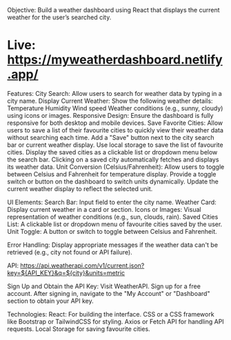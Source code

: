 Objective:
Build a weather dashboard using React that displays the current weather for the user’s searched city.

# Live: https://myweatherdashboard.netlify.app/

Features:
City Search:
Allow users to search for weather data by typing in a city name.
Display Current Weather:
Show the following weather details:
Temperature
Humidity
Wind speed
Weather conditions (e.g., sunny, cloudy) using icons or images.
Responsive Design:
Ensure the dashboard is fully responsive for both desktop and mobile devices.
Save Favorite Cities:
Allow users to save a list of their favourite cities to quickly view their weather data without searching each time.
Add a "Save" button next to the city search bar or current weather display.
Use local storage to save the list of favourite cities.
Display the saved cities as a clickable list or dropdown menu below the search bar.
Clicking on a saved city automatically fetches and displays its weather data.
Unit Conversion (Celsius/Fahrenheit):
Allow users to toggle between Celsius and Fahrenheit for temperature display.
Provide a toggle switch or button on the dashboard to switch units dynamically.
Update the current weather display to reflect the selected unit.

UI Elements:
Search Bar: Input field to enter the city name.
Weather Card: Display current weather in a card or section.
Icons or Images: Visual representation of weather conditions (e.g., sun, clouds, rain).
Saved Cities List: A clickable list or dropdown menu of favourite cities saved by the user.
Unit Toggle: A button or switch to toggle between Celsius and Fahrenheit.

Error Handling:
Display appropriate messages if the weather data can't be retrieved (e.g., city not found or API failure).

API: https://api.weatherapi.com/v1/current.json?key=${API_KEY}&q=${city}&units=metric

Sign Up and Obtain the API Key:
Visit WeatherAPI.
Sign up for a free account.
After signing in, navigate to the "My Account" or "Dashboard" section to obtain your API key.


Technologies:
React: For building the interface.
CSS or a CSS framework like Bootstrap or TailwindCSS for styling.
Axios or Fetch API for handling API requests.
Local Storage for saving favourite cities.
